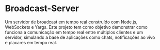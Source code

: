 # Broadcast-Server
Um servidor de broadcast em tempo real construído com Node.js, WebSockets e Yargs. Este projeto tem como objetivo demonstrar como funciona a comunicação em tempo real entre múltiplos clientes e um servidor, simulando a base de aplicações como chats, notificações ao vivo e placares em tempo real.
